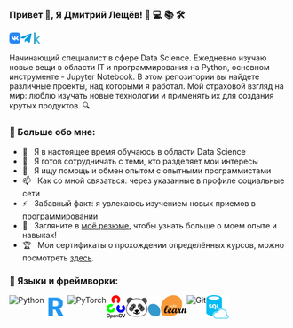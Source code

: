 ### Привет 👋, Я Дмитрий Лещёв! 🚀 💻 📚 🛠️
<a href='https://vk.com/parisdrill'><img align='left' alt="linkedin" src="assets/vk.png" height='20px'/></a>

<a href='https://t.me/leshiov_dmitriy'><img align='left' alt="twitter" src="assets/telegram.png" height='20px'/></a>

<a href='https://www.kaggle.com/dima123s'><img alt="kaggle" src="assets/kaggle.svg" height='20px'/></a>


Начинающий специалист в сфере Data Science. Ежедневно изучаю новые вещи в области IT и программирования на Python, основном инструменте - Jupyter Notebook. В этом репозитории вы найдете различные проекты, над которыми я работал. Мой страховой взгляд на мир: люблю изучать новые технологии и применять их для создания крутых продуктов. 🔍
<br/>

### 🧐 Больше обо мне:

- 🌱 &nbsp; Я в настоящее время обучаюсь в области Data Science 
- 👯 &nbsp; Я готов сотрудничать с теми, кто разделяет мои интересы 
- 🤔 &nbsp; Я ищу помощь и обмен опытом с опытными программистами 
- 📫 &nbsp; Как со мной связаться: через указанные в профиле социальные сети 
- ⚡ &nbsp; Забавный факт: я увлекаюсь изучением новых приемов в программировании 
- 📝 &nbsp; Загляните в [моё резюме](https://drive.google.com/file/d/1TahvvltUQeMfttDeAuF-nOx2sZzDtkIT/view?usp=drive_link), чтобы узнать больше о моем опыте и навыках!
- 🏆 &nbsp; Мои сертификаты о прохождении определённых курсов, можно посмотреть [здесь](https://drive.google.com/drive/folders/1AhywDiQG2vXXxXHrqK2cUYxT-a8-5zxu?usp=drive_link).

### 🔨 Языки и фреймворки:
<a href="https://www.python.org" target="_blank"><img align="left" alt="Python" height="42px" src="https://raw.githubusercontent.com/rahul-jha98/github_readme_icons/main/language_and_tools/square/python/python.svg"></a>
<a href="https://www.r-project.org/" target="_blank"><img align="left" alt="R" height="42px" src="https://github.com/Lapamore/lapamore/blob/main/assets/r.png"></a>
<a href="https://pytorch.org/" target="_blank"> <img align="left" src="https://raw.githubusercontent.com/rahul-jha98/github_readme_icons/main/language_and_tools/square/pytorch/pytorch.svg" alt="PyTorch" height="42px"/> </a> 
<a href="https://opencv.org/" target="_blank"> <img align="left" src="https://github.com/Lapamore/lapamore/blob/main/assets/cv.png" alt="OpenCV" height="42px"/> </a> 
<a href="https://pandas.pydata.org/" target="_blank"> <img align="left" src="https://github.com/Lapamore/lapamore/blob/main/assets/panda.svg" alt="Pandas" height="41px"/> </a> 
<a href="https://scikit-learn.org/" target="_blank"><img align="left" alt="scikit-learn" height="38px" src="https://github.com/Lapamore/lapamore/blob/main/assets/sk.svg"></a>
<a href="https://git-scm.com/" target="_blank"> <img src="https://raw.githubusercontent.com/rahul-jha98/github_readme_icons/main/language_and_tools/square/git-scm/git-scm.svg" align="left" alt="Git" height="42px"/> </a>
<a href="https://www.w3schools.com/sql/" target="_blank"> <img src="https://github.com/Lapamore/lapamore/blob/main/assets/sql.svg" align="left" alt="SQL" height="42px"/> </a>
